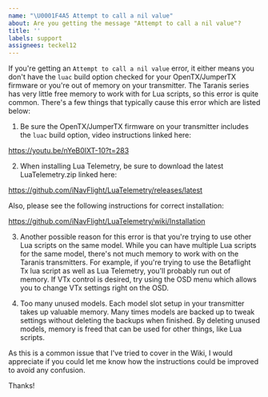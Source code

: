 ```yaml
---
name: "\U0001F4A5 Attempt to call a nil value"
about: Are you getting the message "Attempt to call a nil value"?
title: ''
labels: support
assignees: teckel12
---
```


If you're getting an `Attempt to call a nil value` error, it either means you don't have the `luac` build option checked for your OpenTX/JumperTX firmware or you're out of memory on your transmitter.  The Taranis series has very little free memory to work with for Lua scripts, so this error is quite common.  There's a few things that typically cause this error which are listed below:

1) Be sure the OpenTX/JumperTX firmware on your transmitter includes the `luac` build option, video instructions linked here:

https://youtu.be/nYeB0IXT-10?t=283

2) When installing Lua Telemetry, be sure to download the latest LuaTelemetry.zip linked here:

https://github.com/iNavFlight/LuaTelemetry/releases/latest

Also, please see the following instructions for correct installation:

https://github.com/iNavFlight/LuaTelemetry/wiki/Installation

3) Another possible reason for this error is that you're trying to use other Lua scripts on the same model. While you can have multiple Lua scripts for the same model, there's not much memory to work with on the Taranis transmitters. For example, if you're trying to use the Betaflight Tx lua script as well as Lua Telemetry, you'll probably run out of memory.  If VTx control is desired, try using the OSD menu which allows you to change VTx settings right on the OSD.

4) Too many unused models. Each model slot setup in your transmitter takes up valuable memory.  Many times models are backed up to tweak settings without deleting the backups when finished.  By deleting unused models, memory is freed that can be used for other things, like Lua scripts.

As this is a common issue that I've tried to cover in the Wiki, I would appreciate if you could let me know how the instructions could be improved to avoid any confusion.

Thanks!
